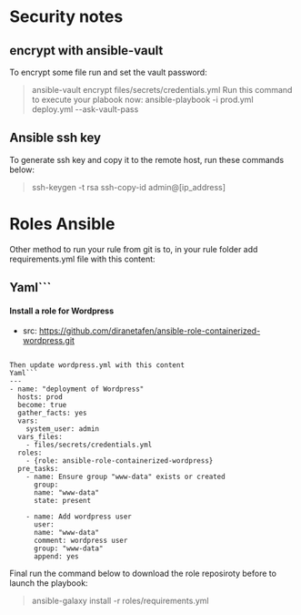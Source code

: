 # Security notes

## encrypt with ansible-vault

To encrypt some file run and set the vault password:
> ansible-vault encrypt files/secrets/credentials.yml
Run this command to execute your plabook now:
> ansible-playbook -i prod.yml deploy.yml --ask-vault-pass

## Ansible ssh key

To generate ssh key and copy it to the remote host, run these commands below:
> ssh-keygen -t rsa
> ssh-copy-id admin@[ip_address]

# Roles Ansible

Other method to run your rule from git is to, in your rule folder add requirements.yml file with this content:

Yaml```
---
#### Install a role for Wordpress
- src: https://github.com/diranetafen/ansible-role-containerized-wordpress.git
```

Then update wordpress.yml with this content
Yaml```
---
- name: "deployment of Wordpress"
  hosts: prod
  become: true
  gather_facts: yes
  vars:
    system_user: admin
  vars_files:
    - files/secrets/credentials.yml
  roles:
    - {role: ansible-role-containerized-wordpress}
  pre_tasks:
    - name: Ensure group "www-data" exists or created
      group:
      name: "www-data"
      state: present

    - name: Add wordpress user
      user:
      name: "www-data"
      comment: wordpress user
      group: "www-data"
      append: yes
 ```
Final run the command below to download the role reposiroty before to launch the playbook:
> ansible-galaxy install -r roles/requirements.yml

